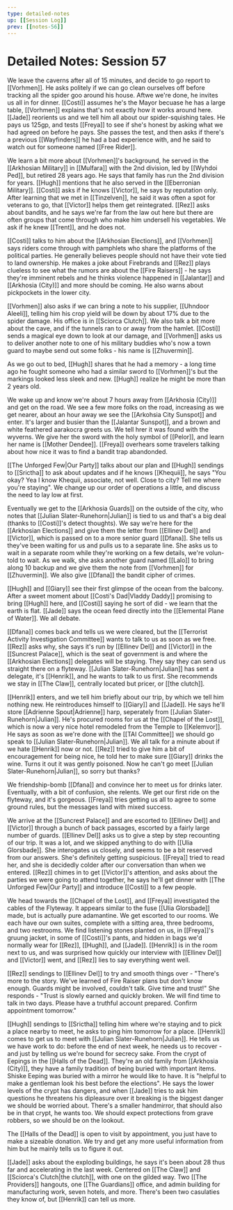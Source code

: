 ```yaml
---
type: detailed-notes
up: [[Session Log]]
prev: [[notes-56]]
---
```


# Detailed Notes: Session 57

We leave the caverns after all of 15 minutes, and decide to go report to [[Vorhmen]]. He asks politely if we can go clean ourselves off before tracking all the spider goo around his house. Aftwe we're done, he invites us all in for dinner. [[Costi]] assumes he's the Mayor becuase he has a large table, [[Vorhmen]] explains that's not exactly how it works around here. [[Jade]] reorients us and we tell him all about our spider-squishing tales. He pays us 125gp, and tests [[Freya]] to see if she's honest by asking what we had agreed on before he pays. She passes the test, and then asks if there's a previous [[Wayfinders]] he had a bad experience with, and he said to watch out for someone named [[Free Rider]].

We learn a bit more about [[Vorhmen]]'s background, he served in the [[Arkhosian Military]] in [[Mulfara]] with the 2nd division, led by [[Wyhdoi Ped]], but retired 28 years ago. He says that family has run the 2nd division for years. [[Hugh]] mentions that he also served in the [[Eberronian Military]]. [[Costi]] asks if he knows [[Victor]], he says by reputation only. After learning that we met in [[Tinzelven]], he said it was often a spot for veterans to go, that [[Victor]] helps them get reintegrated. [[Rez]] asks about bandits, and he says we're far from the law out here but there are often groups that come through who make him undersell his vegetables. We ask if he knew [[Trent]], and he does not. 

[[Costi]] talks to him about the [[Arkhosian Elections]], and [[Vorhmen]] says riders come through with pamphlets who share the platforms of the political parties. He generally believes people should not have their vote tied to land ownership. He makes a joke about Firebrands and [[Rez]] plays clueless to see what the rumors are about the [[Fire Raisers]] - he says they're imminent rebels and he thinks violence happened in [[Jalantar]] and [[Arkhosia (City)]] and more should be coming. He also warns about pickpockets in the lower city. 

[[Vorhmen]] also asks if we can bring a note to his supplier, [[Uhndoor Aleeli]], telling him his crop yield will be down by about 17% due to the spider damage. His office is in [[Sciorca Clutch]]. We also talk a bit more about the cave, and if the tunnels ran to or away from the hamlet. [[Costi]] sends a magical eye down to look at our damage, and [[Vorhmen]] asks us to deliver another note to one of his military buddies who's now a town guard to maybe send out some folks - his name is [[Zhuvermin]]. 

As we go out to bed, [[Hugh]] shares that he had a memory - a long time ago he fought someone who had a similar sword to [[Vorhmen]]'s but the markings looked less sleek and new. [[Hugh]] realize he might be more than 2 years old. 

We wake up and know we're about 7 hours away from [[Arkhosia (City)]] and get on the road. We see a few more folks on the road, increasing as we get nearer, about an hour away we see the [[Arkohsia City Sunspot]] and enter. It's larger and busier than the [[Jalantar Sunspot]], and a brown and white feathered aarakocra greets us. We tell hrer it was found with the wyverns. We give her the sword with the holy symbol of [[Pelor]], and learn her name is [[Mother Dendee]]. [[Freya]] overhears some travelers talking about how nice it was to find a bandit trap abandonded. 

[[The Unforged Few|Our Party]] talks about our plan and [[Hugh]] sendings to [[Srictha]] to ask about updates and if he knows [[Khequii]], he says "You okay? Yea I know Khequii, associate, not well. Close to city? Tell me where you're staying". We change up our order of operations a little, and discuss the need to lay low at first. 

Eventually we get to the [[Arkhosia Guards]] on the outside of the city, who notes that [[Julian Slater-Runehorn|Julian]] is tied to us and that's a big deal (thanks to [[Costi]]'s detect thoughts). We say we're here for the [[Arkhosian Elections]] and give them the letter from [[Ellinev Del]] and [[Victor]], which is passed on to a more senior guard [[Dfana]]. She tells us they've been waiting for us and pulls us to a separate line. She asks us to wait in a separate room while they're working on a few details, we're volun-told to wait. As we walk, she asks another guard named [[Lalo]] to bring along 10 backup and we give them the note from [[Vorhmen]] for [[Zhuvermin]]. We also give [[Dfana]] the bandit cipher of crimes.

[[Hugh]] and [[Giary]] see their first glimpse of the ocean from the balcony. After a sweet moment about [[Costi's Dad|Vladdy Daddy]] promising to bring [[Hugh]] here, and [[Costi]] saying he sort of did - we learn that the earth is flat. [[Jade]] says the ocean feed directly into the [[Elemental Plane of Water]]. We all debate. 

[[Dfana]] comes back and tells us we were cleared, but the [[Terrorist Activity Investigation  Committee]] wants to talk to us as soon as we free. [[Rez]] asks why, she says it's run by [[Ellinev Del]] and [[Victor]] in the [[Suncrest Palace]], which is the seat of government is and where the [[Arkhosian Elections]] delegates will be staying. They say they can send us straight there on a flyteway. [[Julian Slater-Runehorn|Julian]] has sent a delegate, it's [[Henrik]], and he wants to talk to us first. She recommends we stay in [[The Claw]], centrally located but pricer, or [[the clutch]]. 

[[Henrik]] enters, and we tell him briefly about our trip, by which we tell him nothing new. He reintroduces himself to [[Giary]] and [[Jade]]. He says he'll store [[Adrienne Spout|Adrienne]] harp, seperately from [[Julian Slater-Runehorn|Julian]]. He's procured rooms for us at the [[Chapel of the Lost]], which is now a very nice hotel remodeled from the Temple to [[Kelemvor]]. He says as soon as we're done with the [[TAI Committee]] we should go speak to [[Julian Slater-Runehorn|Julian]]. We all talk for a minute about if we hate [[Henrik]] now or not. [[Rez]] tried to give him a bit of encouragement for being nice, he told her to make sure [[Giary]] drinks the wine. Turns it out it was gently poisoned. Now he can't go meet [[Julian Slater-Runehorn|Julian]], so sorry but thanks?

We friendship-bomb [[Dfana]] and convince her to meet us for drinks later. Eventually, with a bit of confusion, she relents. We get our first ride on the flyteway, and it's gorgeous. [[Freya]] tries getting us all to agree to some ground rules, but the messages land with mixed success. 

We arrive at the [[Suncrest Palace]] and are escorted to [[Ellinev Del]] and [[Victor]] through a bunch of back passages, escorted by a fairly large number of guards. [[Ellinev Del]] asks us to give a step by step recounting of our trip. It was a lot, and we skipped anything to do with [[Ulia Glorsbade]]. She interogates us closely, and seems to be a bit reserved from our answers. She's definitely getting suspicious. [[Freya]] tried to read her, and she is decidedly colder after our conversation than when we entered. [[Rez]] chimes in to get [[Victor]]'s attention, and asks about the parties we were going to attend together, he says he'll get dinner with [[The Unforged Few|Our Party]] and introduce [[Costi]] to a few people. 

We head towards the [[Chapel of the Lost]], and [[Freya]] investigated the cables of the Flyteway. It appears similar to the fuse [[Ulia Glorsbade]] made, but is actually pure adamantine. We get escorted to our rooms. We each have our own suites, complete with a sitting area, three bedrooms, and two restrooms. We find listening stones planted on us, in [[Freya]]'s gruung jacket, in some of [[Costi]]'s pants, and hidden in bags we'd normally wear for [[Rez]], [[Hugh]], and [[Jade]]. [[Henrik]] is in the room next to us, and was surprised how quickly our interview with [[Ellinev Del]] and [[Victor]] went, and [[Rez]] lies to say everything went well. 

[[Rez]] sendings to [[Ellinev Del]] to try and smooth things over - "There's more to the story. We've learned of Fire Raiser plans but don't know enough. Guards might be involved, couldn't talk. Give time and trust!" She responds - "Trust is slowly earned and quickly broken. We will find time to talk in two days. Please have a truthful account prepared. Confirm appointment tomorrow."

[[Hugh]] sendings to [[Srictha]] telling him where we're staying and to pick a place nearby to meet, he asks to ping him tomorrow for a place. [[Henrik]] comes to get us to meet with [[Julian Slater-Runehorn|Julian]]. He tells us we have work to do: before the end of next week, he needs us to recover - and just by telling us we're bound for secrecy sake. From the crypt of Eepings in the [[Halls of the Dead]]. They're an old family from [[Arkhosia (City)]], they have a family tradition of being buried with important items. Shiske Eeping was buried with a mirror he would like to have. It is "helpful to make a gentleman look his best before the elections". He says the lower levels of the crypt has dangers, and when [[Jade]] tries to ask him questions he threatens his dipleasure over it breaking is the biggest danger we should be worried about. There's a smaller handmirror, that should also be in that crypt, he wants too. We should expect protections from grave robbers, so we should be on the lookout. 

The [[Halls of the Dead]] is open to visit by appointment, you just have to make a sizeable donation. We try and get any more useful information from him but he mainly tells us to figure it out. 

[[Jade]] asks about the exploding buildings, he says it's been about 28 thus far and accelerating in the last week. Centered on [[The Claw]] and [[Sciorca's Clutch|the clutch]], with one on the gilded way. Two [[The Providers]] hangouts, one [[The Guardians]] office, and admin building for manufacturing work, seven hotels, and more. There's been two casulaties they know of, but [[Henrik]] can tell us more. 





